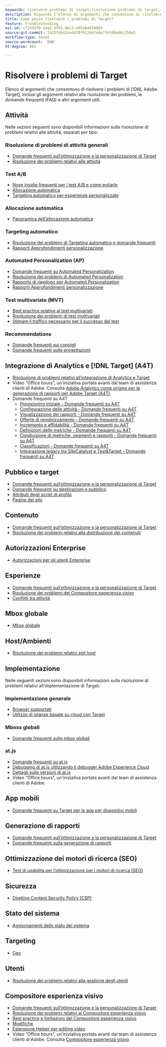 ```yaml
---
keywords: risolvere problemi di target;risoluzione problemi di target;risolvere problemi
description: Riguarda l’elenco di argomenti che consentono di risolvere i problemi di Adobe Target, inclusi gli argomenti relativi alla risoluzione dei problemi, le domande frequenti (FAQ) e altri argomenti utili.
title: Come posso risolvere i problemi di Target?
feature: Troubleshooting
exl-id: c72443f0-1ea2-4f81-9bc3-495a8d459083
source-git-commit: 2a25fdb42ce4470f9126b7e0e7f6fd9e60c350e5
workflow-type: tm+mt
source-wordcount: '508'
ht-degree: 86%

---
```


# Risolvere i problemi di Target

Elenco di argomenti che consentono di risolvere i problemi di [!DNL Adobe Target], inclusi gli argomenti relativi alla risoluzione dei problemi, le domande frequenti (FAQ) e altri argomenti utili.

## Attività

Nelle sezioni seguenti sono disponibili informazioni sulla risoluzione di problemi relativi alle attività, separati per tipo:

### Risoluzione di problemi di attività generali

* [Domande frequenti sull’ottimizzazione e la personalizzazione di Target](/help/main/c-intro/cmp-target-standard-cheatsheet.md)
* [Risoluzione dei problemi relativi alle attività](/help/main/c-activities/c-troubleshooting-activities/troubleshooting-activities.md)

### Test A/B

* [Nove insidie frequenti per i test A/B e come evitarle](/help/main/c-activities/t-test-ab/common-ab-testing-pitfalls.md)
* [Allocazione automatica](/help/main/c-activities/automated-traffic-allocation/automated-traffic-allocation.md)
* [Targeting automatico per esperienze personalizzate](/help/main/c-activities/auto-target/auto-target-to-optimize.md)

### Allocazione automatica

* [Panoramica dell’allocazione automatica](/help/main/c-activities/automated-traffic-allocation/automated-traffic-allocation.md#section_0E72C1D72DE74F589F965D4B1763E5C3)

### Targeting automatico

* [Risoluzione dei problemi di Targeting automatico e domande frequenti](/help/main/c-activities/auto-target/auto-target-troubleshooting-faqs.md)
* [Rapporti Approfondimenti personalizzazione](/help/main/c-reports/c-personalization-insights-reports/personalization-insights-reports.md)

### Automated Personalization (AP)

* [Domande frequenti su Automated Personalization](/help/main/c-activities/t-automated-personalization/automated-personalization-faq.md)
* [Risoluzione dei problemi di Automated Personalization](/help/main/c-activities/t-automated-personalization/ap-trouble.md)
* [Rapporto di riepilogo per Automated Personalization](/help/main/c-reports/personalization-reports/reports-ap.md)
* [Rapporti Approfondimenti personalizzazione](/help/main/c-reports/c-personalization-insights-reports/personalization-insights-reports.md)

### Test multivariato (MVT)

* [Best practice relative ai test multivariati](/help/main/c-activities/c-multivariate-testing/best-practices.md)
* [Risoluzione dei problemi di test multivariati](/help/main/c-activities/c-multivariate-testing/best-practices.md)
* [Stimare il traffico necessario per il successo del test](/help/main/c-activities/c-multivariate-testing/t-create-multivariate-test/traffic-estimator.md)

### Recommendations

* [Domande frequenti sui consigli](/help/main/c-recommendations/c-recommendations-faq/recommendations-faq.md)
* [Domande frequenti sulle progettazioni](/help/main/c-recommendations/c-design-overview/template-faq.md)

## Integrazione di Analytics e [!DNL Target] (A4T)

* [Risoluzione di problemi relativi all’integrazione di Analytics e Target](/help/main/c-integrating-target-with-mac/a4t/c-a4t-troubleshooting/a4t-troubleshooting.md)
* Video “Office hours”, un&#39;iniziativa portata avanti dal team di assistenza clienti di Adobe. Consulta [Adobe Analytics come origine per la generazione di rapporti per Adobe Target (A4T)](/help/main/c-integrating-target-with-mac/a4t/a4t.md).
* Domande frequenti su A4T
   * [Provisioning iniziale - Domande frequenti su A4T](/help/main/c-integrating-target-with-mac/a4t/r-a4t-faq/a4t-faq-initial-provisioning.md)
   * [Configurazione delle attività - Domande frequenti su A4T](/help/main/c-integrating-target-with-mac/a4t/r-a4t-faq/a4t-faq-activity-setup.md)
   * [Visualizzazione dei rapporti - Domande frequenti su A4T](/help/main/c-integrating-target-with-mac/a4t/r-a4t-faq/a4t-faq-viewing-reports.md)
   * [Offerte di reindirizzamento - Domande frequenti su A4T](/help/main/c-integrating-target-with-mac/a4t/r-a4t-faq/a4t-faq-redirect-offers.md)
   * [Incremento e affidabilità - Domande frequenti su A4T](/help/main/c-integrating-target-with-mac/a4t/r-a4t-faq/a4t-faq-lift-and-confidence.md)
   * [Definizioni delle metriche - Domande frequenti su A4T](/help/main/c-integrating-target-with-mac/a4t/r-a4t-faq/a4t-faq-metric-definition.md)
   * [Condivisione di metriche, segmenti e rapporti - Domande frequenti su A4T](/help/main/c-target/c-troubleshooting-targets-and-audiences/a4t-faq-sharing-metrics-audiences-reports.md)
   * [Classificazioni - Domande frequenti su A4T](/help/main/c-integrating-target-with-mac/a4t/r-a4t-faq/a4t-faq-classifications.md)
   * [Integrazione legacy tra SiteCatalyst e Test&amp;Target - Domande frequenti su A4T](/help/main/c-integrating-target-with-mac/a4t/r-a4t-faq/a4t-faq-old-integration.md)

## Pubblico e target

* [Domande frequenti sull’ottimizzazione e la personalizzazione di Target](/help/main/c-intro/cmp-target-standard-cheatsheet.md)
* [Domande frequenti su destinazioni e pubblico](/help/main/c-target/c-troubleshooting-targets-and-audiences/troubleshooting-targets-and-audiences.md)
* [Attributi degli script di profilo](/help/main/c-target/c-visitor-profile/profile-parameters.md)
* [Pagine del sito](/help/main/c-target/c-audiences/c-target-rules/site-pages.md)

## Contenuto

* [Domande frequenti sull’ottimizzazione e la personalizzazione di Target](/help/main/c-intro/cmp-target-standard-cheatsheet.md)
* [Risoluzione dei problemi relativi alla distribuzione dei contenuti](/help/main/c-activities/c-troubleshooting-activities/content-trouble.md)

## Autorizzazioni Enterprise

* [Autorizzazioni per gli utenti Enterprise](/help/main/administrating-target/c-user-management/property-channel/property-channel.md)

## Esperienze

* [Domande frequenti sull’ottimizzazione e la personalizzazione di Target](/help/main/c-intro/cmp-target-standard-cheatsheet.md)
* [Risoluzione dei problemi del Compositore esperienza visivo](/help/main/c-experiences/c-visual-experience-composer/r-troubleshoot-composer/troubleshoot-composer.md)
* [Conflitti tra attività](/help/main/c-experiences/c-visual-experience-composer/activity-collisions.md)

## Mbox globale

* [Mbox globale](https://experienceleague.corp.adobe.com/docs/target-dev/developer/client-side/global-mbox/global-mbox-faq.html)

## Host/Ambienti

* [Risoluzione dei problemi relativi agli host](/help/main/administrating-target/hosts.md)

## Implementazione

Nelle seguenti sezioni sono disponibili informazioni sulla risoluzione di problemi relativi all’implementazione di Target:

### Implementazione generale

* [Browser supportati](https://experienceleague.corp.adobe.com/docs/target-dev/developer/implementation/supported-browsers.html)
* [Utilizzo di istanze basate su cloud con Target](https://experienceleague.corp.adobe.com/docs/target-dev/developer/client-side/at-js-implementation/functions-overview/targeting-using-cloud-based-instances.html)

### Mboxs globali

* [Domande frequenti sulle mbox globali](https://experienceleague.corp.adobe.com/docs/target-dev/developer/client-side/global-mbox/global-mbox-faq.html)

### at.js

* [Domande frequenti su at.js](https://experienceleague.corp.adobe.com/docs/target-dev/developer/client-side/at-js-implementation/target-atjs-faq.html/)
* [Debugging di at.js utilizzando il debugger Adobe Experience Cloud](https://experienceleague.corp.adobe.com/docs/target-dev/developer/client-side/at-js-implementation/functions-overview/target-debugging-atjs.html)
* [Dettagli sulle versioni di at.js](https://experienceleague.corp.adobe.com/docs/target-dev/developer/client-side/at-js-implementation/target-atjs-versions.html?lang=it)
* Video “Office hours”, un&#39;iniziativa portata avanti dal team di assistenza clienti di Adobe. 

## App mobili

* [Domande frequenti su Target per le app per dispositivi mobili](https://experienceleague.corp.adobe.com/docs/target-dev/developer/mobile-apps/mobile-faq.html)

## Generazione di rapporti

* [Domande frequenti sull’ottimizzazione e la personalizzazione di Target](/help/main/c-intro/cmp-target-standard-cheatsheet.md)
* [Domande frequenti sulla generazione di rapporti](/help/main/c-reports/reporting-frequently-asked-questions.md)

## Ottimizzazione dei motori di ricerca (SEO)

* [Test di usabilità per l’ottimizzazione per i motori di ricerca (SEO)](https://experienceleague.corp.adobe.com/docs/target-dev/developer/client-side/at-js-implementation/at-js/how-atjs-works.html)

## Sicurezza

* [Direttive Content Security Policy (CSP)](https://experienceleague.corp.adobe.com/docs/target-dev/developer/implementation/privacy/content-security-policy.html?lang=it)

## Stato del sistema

* [Aggiornamenti dello stato del sistema](/help/main/r-release-notes/system-status-updates.md)

## Targeting

* [Geo](/help/main/c-target/c-audiences/c-target-rules/geo.md)

## Utenti

* [Risoluzione dei problemi relativi alla gestione degli utenti](/help/main/administrating-target/c-user-management/c-user-management/troubleshooting-user-management.md)

## Compositore esperienza visivo

* [Domande frequenti sull’ottimizzazione e la personalizzazione di Target](/help/main/c-intro/cmp-target-standard-cheatsheet.md)
* [Risoluzione dei problemi relativi al Compositore esperienza visivo](/help/main/c-experiences/c-visual-experience-composer/r-troubleshoot-composer/troubleshoot-composer.md)
* [Best practice e limitazioni del Compositore esperienza visivo](/help/main/c-experiences/c-visual-experience-composer/experience-composer-best-practices.md)
* [Modifiche](/help/main/c-experiences/c-visual-experience-composer/c-vec-code-editor/vec-code-editor.md)
* [Estensione Helper per editing video](/help/main/c-experiences/c-visual-experience-composer/r-troubleshoot-composer/visual-editing-helper-extension.md)
* Video “Office hours”, un&#39;iniziativa portata avanti dal team di assistenza clienti di Adobe. Consulta [Compositore esperienza visivo](/help/main/c-experiences/c-visual-experience-composer/visual-experience-composer.md).
